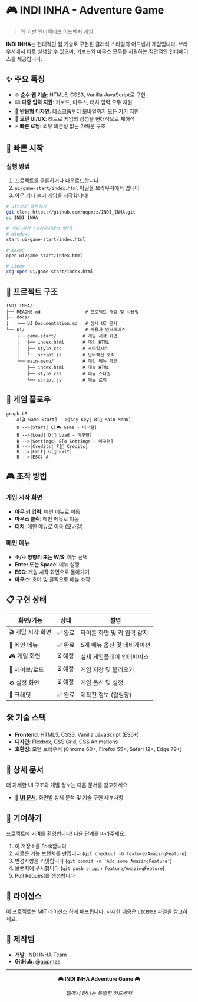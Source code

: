 # 🎮 INDI INHA - Adventure Game

> 웹 기반 인터랙티브 어드벤처 게임

**INDI INHA**는 현대적인 웹 기술로 구현된 클래식 스타일의 어드벤처 게임입니다. 브라우저에서 바로 실행할 수 있으며, 키보드와 마우스 모두를 지원하는 직관적인 인터페이스를 제공합니다.

## ✨ 주요 특징

- 🌐 **순수 웹 기술**: HTML5, CSS3, Vanilla JavaScript로 구현
- ⌨️ **다중 입력 지원**: 키보드, 마우스, 터치 입력 모두 지원
- 📱 **반응형 디자인**: 데스크톱부터 모바일까지 모든 기기 지원
- 🎨 **모던 UI/UX**: 레트로 게임의 감성을 현대적으로 재해석
- ⚡ **빠른 로딩**: 외부 의존성 없는 가벼운 구조

## 🚀 빠른 시작

### 실행 방법
1. 프로젝트를 클론하거나 다운로드합니다
2. `ui/game-start/index.html` 파일을 브라우저에서 엽니다
3. 아무 키나 눌러 게임을 시작합니다!

```bash
# Git으로 클론하기
git clone https://github.com/qqpmzz/INDI_INHA.git
cd INDI_INHA

# 게임 시작 (브라우저에서 열기)
# Windows
start ui/game-start/index.html

# macOS
open ui/game-start/index.html

# Linux
xdg-open ui/game-start/index.html
```

## 📁 프로젝트 구조

```
INDI_INHA/
├── README.md                 # 프로젝트 개요 및 사용법
├── docs/
│   └── UI_Documentation.md   # 상세 UI 문서
└── ui/                       # 사용자 인터페이스
    ├── game-start/          # 게임 시작 화면
    │   ├── index.html       # 메인 HTML
    │   ├── style.css        # 스타일시트
    │   └── script.js        # 인터랙션 로직
    └── main-menu/           # 메인 메뉴 화면
        ├── index.html       # 메뉴 HTML
        ├── style.css        # 메뉴 스타일
        └── script.js        # 메뉴 로직
```

## 🎯 게임 플로우

```mermaid
graph LR
    A[🎬 Game Start] -->|Any Key| B[📱 Main Menu]
    B -->|Start| C[🎮 Game - 미구현]
    B -->|Load| D[💾 Load - 미구현]
    B -->|Settings| E[⚙️ Settings - 미구현]
    B -->|Credits| F[👥 Credits]
    B -->|Exit| G[🚪 Exit]
    B -->|ESC| A
```

## 🎮 조작 방법

### 게임 시작 화면
- **아무 키 입력**: 메인 메뉴로 이동
- **마우스 클릭**: 메인 메뉴로 이동
- **터치**: 메인 메뉴로 이동 (모바일)

### 메인 메뉴
- **↑/↓ 방향키 또는 W/S**: 메뉴 선택
- **Enter 또는 Space**: 메뉴 실행
- **ESC**: 게임 시작 화면으로 돌아가기
- **마우스**: 호버 및 클릭으로 메뉴 조작

## 📋 구현 상태

| 화면/기능 | 상태 | 설명 |
|-----------|------|------|
| 🎬 게임 시작 화면 | ✅ 완료 | 타이틀 화면 및 키 입력 감지 |
| 📱 메인 메뉴 | ✅ 완료 | 5개 메뉴 옵션 및 네비게이션 |
| 🎮 게임 화면 | ⏳ 예정 | 실제 게임플레이 인터페이스 |
| 💾 세이브/로드 | ⏳ 예정 | 게임 저장 및 불러오기 |
| ⚙️ 설정 화면 | ⏳ 예정 | 게임 옵션 및 설정 |
| 👥 크레딧 | ✅ 완료 | 제작진 정보 (알림창) |

## 🛠️ 기술 스택

- **Frontend**: HTML5, CSS3, Vanilla JavaScript (ES6+)
- **디자인**: Flexbox, CSS Grid, CSS Animations
- **호환성**: 모던 브라우저 (Chrome 60+, Firefox 55+, Safari 12+, Edge 79+)

## 📖 상세 문서

더 자세한 UI 구조와 개발 정보는 다음 문서를 참고하세요:
- 📑 **[UI 문서](./docs/UI_Documentation.md)**: 화면별 상세 분석 및 기술 구현 세부사항

## 🤝 기여하기

프로젝트에 기여를 환영합니다! 다음 단계를 따라주세요:

1. 이 저장소를 Fork합니다
2. 새로운 기능 브랜치를 만듭니다 (`git checkout -b feature/AmazingFeature`)
3. 변경사항을 커밋합니다 (`git commit -m 'Add some AmazingFeature'`)
4. 브랜치에 푸시합니다 (`git push origin feature/AmazingFeature`)
5. Pull Request를 생성합니다

## 📝 라이선스

이 프로젝트는 MIT 라이선스 하에 배포됩니다. 자세한 내용은 `LICENSE` 파일을 참고하세요.

## 👥 제작팀

- **개발**: INDI INHA Team
- **GitHub**: [@qqpmzz](https://github.com/qqpmzz)

---

<div align="center">

**🎮 INDI INHA Adventure Game 🎮**

*웹에서 만나는 특별한 어드벤처*

</div>

